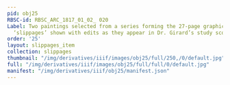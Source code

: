 ```yaml
---
pid: obj25
RBSC-id: RBSC_ARC_1817_01_02_ 020
Label: Two paintings selected from a series forming the 27-page graphic score for
  ‘slippages’ shown with edits as they appear in Dr. Girard’s study score format.
order: '25'
layout: slippages_item
collection: slippages
thumbnail: "/img/derivatives/iiif/images/obj25/full/250,/0/default.jpg"
full: "/img/derivatives/iiif/images/obj25/full/full/0/default.jpg"
manifest: "/img/derivatives/iiif/obj25/manifest.json"
---
```


